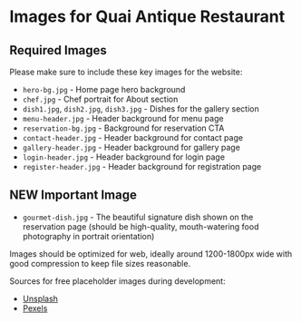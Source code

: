# Images for Quai Antique Restaurant

## Required Images
Please make sure to include these key images for the website:

- `hero-bg.jpg` - Home page hero background
- `chef.jpg` - Chef portrait for About section
- `dish1.jpg`, `dish2.jpg`, `dish3.jpg` - Dishes for the gallery section
- `menu-header.jpg` - Header background for menu page
- `reservation-bg.jpg` - Background for reservation CTA
- `contact-header.jpg` - Header background for contact page
- `gallery-header.jpg` - Header background for gallery page
- `login-header.jpg` - Header background for login page
- `register-header.jpg` - Header background for registration page

## NEW Important Image
- `gourmet-dish.jpg` - The beautiful signature dish shown on the reservation page (should be high-quality, mouth-watering food photography in portrait orientation)

Images should be optimized for web, ideally around 1200-1800px wide with good compression to keep file sizes reasonable.

Sources for free placeholder images during development:
- [Unsplash](https://unsplash.com/s/photos/gourmet-food)
- [Pexels](https://www.pexels.com/search/gourmet/)
